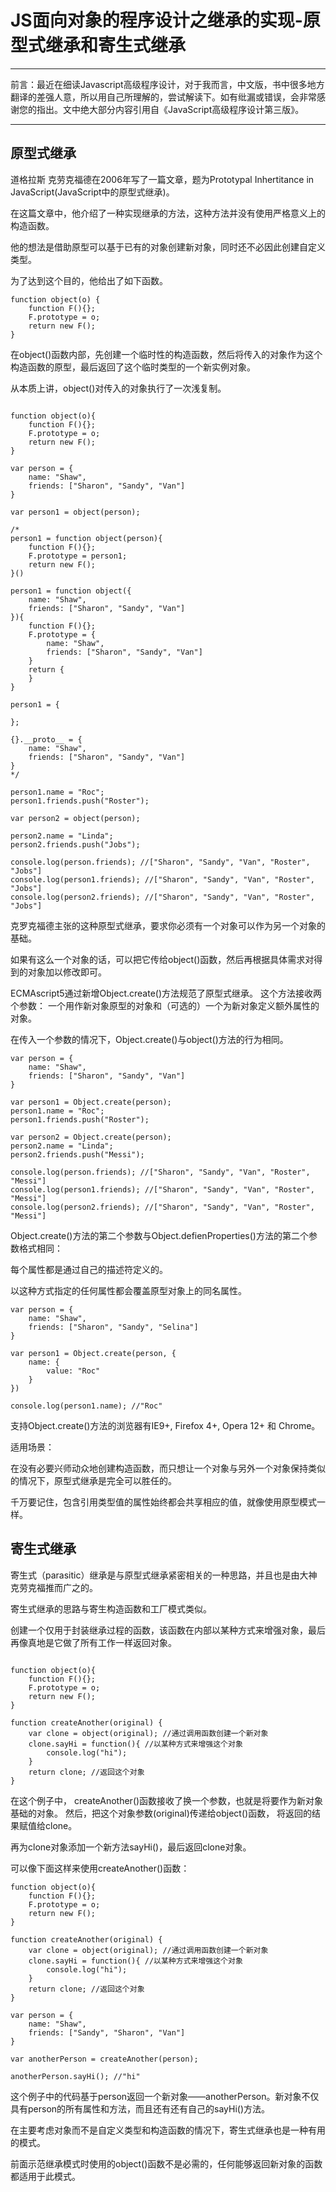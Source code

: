 # JS面向对象的程序设计之继承的实现-原型式继承和寄生式继承

---
前言：最近在细读Javascript高级程序设计，对于我而言，中文版，书中很多地方翻译的差强人意，所以用自己所理解的，尝试解读下。如有纰漏或错误，会非常感谢您的指出。文中绝大部分内容引用自《JavaScript高级程序设计第三版》。

---

## 原型式继承

道格拉斯 克劳克福德在2006年写了一篇文章，题为Prototypal Inhertitance in JavaScript(JavaScript中的原型式继承)。

在这篇文章中，他介绍了一种实现继承的方法，这种方法并没有使用严格意义上的构造函数。

他的想法是借助原型可以基于已有的对象创建新对象，同时还不必因此创建自定义类型。

为了达到这个目的，他给出了如下函数。

```
function object(o) {
    function F(){};
    F.prototype = o;
    return new F();
}
```

在object()函数内部，先创建一个临时性的构造函数，然后将传入的对象作为这个构造函数的原型，最后返回了这个临时类型的一个新实例对象。

从本质上讲，object()对传入的对象执行了一次浅复制。

```

function object(o){
    function F(){};
    F.prototype = o;
    return new F();
}

var person = {
    name: "Shaw",
    friends: ["Sharon", "Sandy", "Van"]
}

var person1 = object(person);

/*
person1 = function object(person){
    function F(){};
    F.prototype = person1;
    return new F();
}()

person1 = function object({
    name: "Shaw",
    friends: ["Sharon", "Sandy", "Van"]
}){
    function F(){};
    F.prototype = {
        name: "Shaw",
        friends: ["Sharon", "Sandy", "Van"]
    }
    return {
    }
}

person1 = {

};

{}.__proto__ = {
    name: "Shaw",
    friends: ["Sharon", "Sandy", "Van"]
}
*/

person1.name = "Roc";
person1.friends.push("Roster");

var person2 = object(person);

person2.name = "Linda";
person2.friends.push("Jobs");

console.log(person.friends); //["Sharon", "Sandy", "Van", "Roster", "Jobs"]
console.log(person1.friends); //["Sharon", "Sandy", "Van", "Roster", "Jobs"]
console.log(person2.friends); //["Sharon", "Sandy", "Van", "Roster", "Jobs"]

```

克罗克福德主张的这种原型式继承，要求你必须有一个对象可以作为另一个对象的基础。

如果有这么一个对象的话，可以把它传给object()函数，然后再根据具体需求对得到的对象加以修改即可。

ECMAscript5通过新增Object.create()方法规范了原型式继承。
这个方法接收两个参数： 一个用作新对象原型的对象和（可选的）一个为新对象定义额外属性的对象。

在传入一个参数的情况下，Object.create()与object()方法的行为相同。

```
var person = {
    name: "Shaw",
    friends: ["Sharon", "Sandy", "Van"]
}

var person1 = Object.create(person);
person1.name = "Roc";
person1.friends.push("Roster");

var person2 = Object.create(person);
person2.name = "Linda";
person2.friends.push("Messi");

console.log(person.friends); //["Sharon", "Sandy", "Van", "Roster", "Messi"]
console.log(person1.friends); //["Sharon", "Sandy", "Van", "Roster", "Messi"]
console.log(person2.friends); //["Sharon", "Sandy", "Van", "Roster", "Messi"]
```

Object.create()方法的第二个参数与Object.defienProperties()方法的第二个参数格式相同：

每个属性都是通过自己的描述符定义的。

以这种方式指定的任何属性都会覆盖原型对象上的同名属性。

```
var person = {
    name: "Shaw",
    friends: ["Sharon", "Sandy", "Selina"]
}

var person1 = Object.create(person, {
    name: {
        value: "Roc"
    }
})

console.log(person1.name); //"Roc"
```

支持Object.create()方法的浏览器有IE9+, Firefox 4+, Opera 12+ 和 Chrome。

适用场景：

在没有必要兴师动众地创建构造函数，而只想让一个对象与另外一个对象保持类似的情况下，原型式继承是完全可以胜任的。

千万要记住，包含引用类型值的属性始终都会共享相应的值，就像使用原型模式一样。

## 寄生式继承

寄生式（parasitic）继承是与原型式继承紧密相关的一种思路，并且也是由大神克劳克福推而广之的。

寄生式继承的思路与寄生构造函数和工厂模式类似。

创建一个仅用于封装继承过程的函数，该函数在内部以某种方式来增强对象，最后再像真地是它做了所有工作一样返回对象。

```

function object(o){
    function F(){};
    F.prototype = o;
    return new F();
}

function createAnother(original) {
    var clone = object(original); //通过调用函数创建一个新对象
    clone.sayHi = function(){ //以某种方式来增强这个对象
        console.log("hi");
    }
    return clone; //返回这个对象
}
```

在这个例子中， createAnother()函数接收了换一个参数，也就是将要作为新对象基础的对象。
然后，把这个对象参数(original)传递给object()函数， 将返回的结果赋值给clone。

再为clone对象添加一个新方法sayHi()，最后返回clone对象。

可以像下面这样来使用createAnother()函数：

```
function object(o){
    function F(){};
    F.prototype = o;
    return new F();
}

function createAnother(original) {
    var clone = object(original); //通过调用函数创建一个新对象
    clone.sayHi = function(){ //以某种方式来增强这个对象
        console.log("hi");
    }
    return clone; //返回这个对象
}

var person = {
    name: "Shaw",
    friends: ["Sandy", "Sharon", "Van"]
}

var anotherPerson = createAnother(person);

anotherPerson.sayHi(); //"hi"
```

这个例子中的代码基于person返回一个新对象——anotherPerson。新对象不仅具有person的所有属性和方法，而且还有还有自己的sayHi()方法。

在主要考虑对象而不是自定义类型和构造函数的情况下，寄生式继承也是一种有用的模式。

前面示范继承模式时使用的object()函数不是必需的，任何能够返回新对象的函数都适用于此模式。

